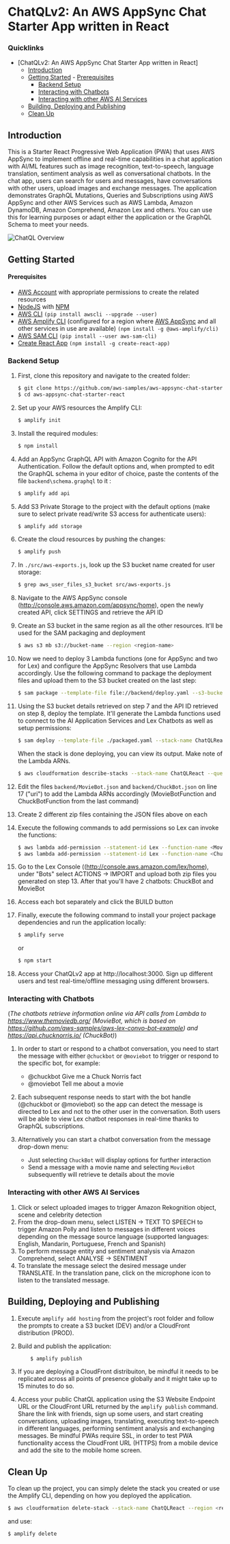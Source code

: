 # ChatQLv2: An AWS AppSync Chat Starter App written in React

### Quicklinks

- [ChatQLv2: An AWS AppSync Chat Starter App written in React]
  - [Introduction](#introduction)
  - [Getting Started](#getting-started) - [Prerequisites](#prerequisites)
    - [Backend Setup](#backend-setup)
    - [Interacting with Chatbots](#interacting-with-chatbots)
    - [Interacting with other AWS AI Services](#interacting-with-other-aws-ai-services)
  - [Building, Deploying and Publishing](#building-deploying-and-publishing)
  - [Clean Up](#clean-up)

## Introduction

This is a Starter React Progressive Web Application (PWA) that uses AWS AppSync to implement offline and real-time capabilities in a chat application with AI/ML features such as image recognition, text-to-speech, language translation, sentiment analysis as well as conversational chatbots. In the chat app, users can search for users and messages, have conversations with other users, upload images and exchange messages. The application demonstrates GraphQL Mutations, Queries and Subscriptions using AWS AppSync and other AWS Services such as AWS Lambda, Amazon DynamoDB, Amazon Comprehend, Amazon Lex and others. You can use this for learning purposes or adapt either the application or the GraphQL Schema to meet your needs.

![ChatQL Overview](/media/ChatQLv2.png)

## Getting Started

#### Prerequisites

- [AWS Account](https://aws.amazon.com/mobile/details) with appropriate permissions to create the related resources
- [NodeJS](https://nodejs.org/en/download/) with [NPM](https://docs.npmjs.com/getting-started/installing-node)
- [AWS CLI](http://docs.aws.amazon.com/cli/latest/userguide/installing.html) `(pip install awscli --upgrade --user)`
- [AWS Amplify CLI](https://github.com/aws-amplify/amplify-cli) (configured for a region where [AWS AppSync](https://docs.aws.amazon.com/general/latest/gr/rande.html) and all other services in use are available) `(npm install -g @aws-amplify/cli)`
- [AWS SAM CLI](https://github.com/awslabs/aws-sam-cli) `(pip install --user aws-sam-cli)`
- [Create React App](https://github.com/facebook/create-react-app) `(npm install -g create-react-app)`

### Backend Setup

1. First, clone this repository and navigate to the created folder:

   ```bash
   $ git clone https://github.com/aws-samples/aws-appsync-chat-starter-react.git
   $ cd aws-appsync-chat-starter-react
   ```

2. Set up your AWS resources the Amplify CLI:

   ```bash
   $ amplify init
   ```

3. Install the required modules:

   ```bash
   $ npm install
   ```

4. Add an AppSync GraphQL API with Amazon Cognito for the API Authentication. Follow the default options and, when prompted to edit the GraphQL schema in your editor of choice, paste the contents of the file `backend\schema.graphql` to it :

   ```bash
   $ amplify add api
   ```

5. Add S3 Private Storage to the project with the default options (make sure to select private read/write S3 access for authenticate users):

   ```bash
   $ amplify add storage
   ```

6. Create the cloud resources by pushing the changes:

   ```bash
   $ amplify push
   ```

7. In `./src/aws-exports.js`, look up the S3 bucket name created for user storage:

   ```bash
   $ grep aws_user_files_s3_bucket src/aws-exports.js
   ```

8. Navigate to the AWS AppSync console (http://console.aws.amazon.com/appsync/home), open the newly created API, click SETTINGS and retrieve the API ID

9. Create an S3 bucket in the same region as all the other resources. It'll be used for the SAM packaging and deployment

   ```bash
   $ aws s3 mb s3://bucket-name --region <region-name>
   ```

10. Now we need to deploy 3 Lambda functions (one for AppSync and two for Lex) and configure the AppSync Resolvers that use Lambda accordingly. Use the following command to package the deployment files and upload them to the S3 bucket created on the last step:

    ```bash
    $ sam package --template-file file://backend/deploy.yaml --s3-bucket bucket-name --output-template-file packaged.yaml
    ```

11. Using the S3 bucket details retrieved on step 7 and the API ID retrieved on step 8, deploy the template. It'll generate the Lambda functions used to connect to the AI Application Services and Lex Chatbots as well as setup permissions:

    ```bash
    $ sam deploy --template-file ./packaged.yaml --stack-name ChatQLReact --capabilities CAPABILITY_IAM --parameter-overrides appSyncAPI=<API_ID_FROM_APPSYNC_CONSOLE> s3Bucket=<S3_BUCKET_FROM_AWS_EXPORTS> --region <region-name>
    ```

    When the stack is done deploying, you can view its output. Make note of the Lambda ARNs.

    ```bash
    $ aws cloudformation describe-stacks --stack-name ChatQLReact --query Stacks[0].Outputs --region <region-name>
    ```

12. Edit the files `backend/MovieBot.json` and `backend/ChuckBot.json` on line 17 ("uri") to add the Lambda ARNs accordingly (MovieBotFunction and ChuckBotFunction from the last command)

13. Create 2 different zip files containing the JSON files above on each
14. Execute the following commands to add permissions so Lex can invoke the functions:

    ```bash
    $ aws lambda add-permission --statement-id Lex --function-name <MovieBot Lambda ARN> --action lambda:\* --principal lex.amazonaws.com --region <region-name>
    $ aws lambda add-permission --statement-id Lex --function-name <ChuckBot Lambda ARN> --action lambda:\* --principal lex.amazonaws.com --region <region-name>
    ```

15. Go to the Lex Console ((http://console.aws.amazon.com/lex/home), under "Bots" select ACTIONS -> IMPORT and upload both zip files you generated on step 13. After that you'll have 2 chatbots: ChuckBot and MovieBot
16. Access each bot separately and click the BUILD button
17. Finally, execute the following command to install your project package dependencies and run the application locally:

    ```bash
    $ amplify serve
    ```

    or

    ```bash
    $ npm start
    ```

18. Access your ChatQLv2 app at http://localhost:3000. Sign up different users and test real-time/offline messaging using different browsers.

### Interacting with Chatbots

(_The chatbots retrieve information online via API calls from Lambda to https://www.themoviedb.org/ (MovieBot, which is based on https://github.com/aws-samples/aws-lex-convo-bot-example) and https://api.chucknorris.io/ (ChuckBot)_)

1. In order to start or respond to a chatbot conversation, you need to start the message with either `@chuckbot` or `@moviebot` to trigger or respond to the specific bot, for example:

   - @chuckbot Give me a Chuck Norris fact
   - @moviebot Tell me about a movie

2. Each subsequent response needs to start with the bot handle (@chuckbot or @moviebot) so the app can detect the message is directed to Lex and not to the other user in the conversation. Both users will be able to view Lex chatbot responses in real-time thanks to GraphQL subscriptions.
3. Alternatively you can start a chatbot conversation from the message drop-down menu:

   - Just selecting `ChuckBot` will display options for further interaction
   - Send a message with a movie name and selecting `MovieBot` subsequently will retrieve te details about the movie

### Interacting with other AWS AI Services

1. Click or select uploaded images to trigger Amazon Rekognition object, scene and celebrity detection
2. From the drop-down menu, select LISTEN -> TEXT TO SPEECH to trigger Amazon Polly and listen to messages in different voices depending on the message source language (supported languages: English, Mandarin, Portuguese, French and Spanish)
3. To perform message entity and sentiment analysis via Amazon Comprehend, select ANALYSE -> SENTIMENT
4. To translate the message select the desired message under TRANSLATE. In the translation pane, click on the microphone icon to listen to the translated message.

## Building, Deploying and Publishing

1. Execute `amplify add hosting` from the project's root folder and follow the prompts to create a S3 bucket (DEV) and/or a CloudFront distribution (PROD).

2. Build and publish the application:

   ```bash
       $ amplify publish
   ```

3. If you are deploying a CloudFront distribuiton, be mindful it needs to be replicated across all points of presence globally and it might take up to 15 minutes to do so.

4. Access your public ChatQL application using the S3 Website Endpoint URL or the CloudFront URL returned by the `amplify publish` command. Share the link with friends, sign up some users, and start creating conversations, uploading images, translating, executing text-to-speech in different languages, performing sentiment analysis and exchanging messages. Be mindful PWAs require SSL, in order to test PWA functionality access the CloudFront URL (HTTPS) from a mobile device and add the site to the mobile home screen.

## Clean Up

To clean up the project, you can simply delete the stack you created or use the Amplify CLI, depending on how you deployed the application.

```bash
$ aws cloudformation delete-stack --stack-name ChatQLReact --region <region-name>
```

and use:

```
$ amplify delete
```

